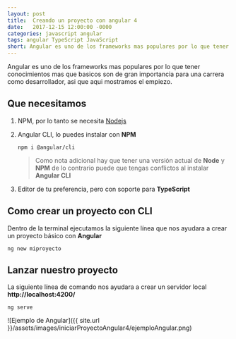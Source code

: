 ```yaml
---
layout: post
title:  Creando un proyecto con angular 4
date:   2017-12-15 12:00:00 -0000
categories: javascript angular
tags: angular TypeScript JavaScript
short: Angular es uno de los frameworks mas populares por lo que tener conocimientos mas que basicos son de gran importancia para ...
---
```


Angular es uno de los frameworks mas populares por lo que tener conocimientos mas que basicos son de gran importancia para una carrera como desarrollador, asi que aqui mostramos el empiezo.

## Que necesitamos

1. NPM, por lo tanto se necesita [Nodejs](https://nodejs.org/es/)

2. Angular CLI, lo puedes instalar con __NPM__

   
   ```
   npm i @angular/cli
   ```

   >Como nota adicional hay que tener una versión actual de __Node__ y __NPM__ de lo contrario puede que tengas conflictos al instalar __Angular CLI__ 

3. Editor de tu preferencia, pero con soporte para __TypeScript__

## Como crear un proyecto con CLI

Dentro de la terminal ejecutamos la siguiente línea que nos ayudara a crear un proyecto básico con __Angular__

```
ng new miproyecto
```


## Lanzar nuestro proyecto
La siguiente línea de comando nos ayudara a crear un servidor local __http://localhost:4200/__
```
ng serve
```


![Ejemplo de Angular]({{ site.url }}/assets/images/iniciarProyectoAngular4/ejemploAngular.png)
